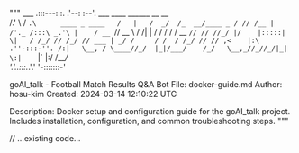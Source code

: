 """
          ___
      .:::---:::.
    .'--:     :--'.                      ___     ____   ______        __ __  
   /.'   \   /   `.\      ____ _ ____   /   |   /  _/  /_  __/____ _ / // /__
  | /'._ /:::\ _.'\ |    / __ `// __ \ / /| |   / /     / /  / __ `// // //_/
  |/    |:::::|    \|   / /_/ // /_/ // ___ | _/ /     / /  / /_/ // // ,<   
  |:\ .''-:::-''. /:|   \__, / \____//_/  |_|/___/    /_/   \__,_//_//_/|_|  
   \:|    `|`    |:/   /____/                                                
    '.'._.:::._.'.'
      '-:::::::-'

goAI_talk - Football Match Results Q&A Bot
File: docker-guide.md
Author: hosu-kim
Created: 2024-03-14 12:10:22 UTC

Description:
    Docker setup and configuration guide for the goAI_talk project.
    Includes installation, configuration, and common troubleshooting steps.
"""

// ...existing code...

